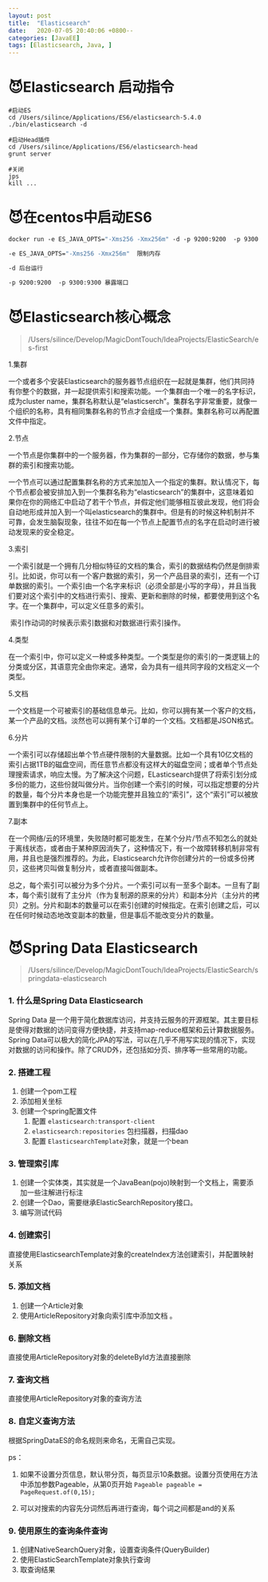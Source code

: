 ```yaml
---
layout: post
title:  "Elasticsearch"
date:   2020-07-05 20:40:06 +0800--
categories: [JavaEE]
tags: [Elasticsearch, Java, ]  
---
```


# 😈Elasticsearch 启动指令

```
#启动ES
cd /Users/silince/Applications/ES6/elasticsearch-5.4.0
./bin/elasticsearch -d

#启动Head插件
cd /Users/silince/Applications/ES6/elasticsearch-head
grunt server

#关闭
jps
kill ...
```



# 😈在centos中启动ES6

```dockerfile
docker run -e ES_JAVA_OPTS="-Xms256 -Xmx256m" -d -p 9200:9200  -p 9300:9300 --name ES01 镜像id

-e ES_JAVA_OPTS="-Xms256 -Xmx256m"  限制内存

-d 后台运行

-p 9200:9200  -p 9300:9300 暴露端口
```





# 😈Elasticsearch核心概念

> /Users/silince/Develop/MagicDontTouch/IdeaProjects/ElasticSearch/es-first

1.集群

​		一个或者多个安装Elasticsearch的服务器节点组织在一起就是集群，他们共同持有你整个的数据，并一起提供索引和搜索功能。一个集群由一个唯一的名字标识，成为cluster name，集群名称默认是“elasticserch”。集群名字非常重要，就像一个组织的名称，具有相同集群名称的节点才会组成一个集群。集群名称可以再配置文件中指定。

2.节点

​		一个节点是你集群中的一个服务器，作为集群的一部分，它存储你的数据，参与集群的索引和搜索功能。

​		一个节点可以通过配置集群名称的方式来加加入一个指定的集群。默认情况下，每个节点都会被安排加入到一个集群名称为“elasticsearch”的集群中，这意味着如果你在你的网络汇中启动了若干个节点，并假定他们能够相互彼此发现，他们将会自动地形成并加入到一个叫elasticsearch的集群中。但是有的时候这种机制并不可靠，会发生脑裂现象，往往不如在每一个节点上配置节点的名字在启动时进行被动发现来的安全稳定。

3.索引

​		一个索引就是一个拥有几分相似特征的文档的集合，索引的数据结构仍然是倒排索引。比如说，你可以有一个客户数据的索引，另一个产品目录的索引，还有一个订单数据的索引。一个索引由一个名字来标识（必须全部是小写的字母），并且当我们要对这个索引中的文档进行索引、搜索、更新和删除的时候，都要使用到这个名字。在一个集群中，可以定义任意多的索引。

​		索引作动词的时候表示索引数据和对数据进行索引操作。

4.类型

​		在一个索引中，你可以定义一种或多种类型。一个类型是你的索引的一类逻辑上的分类或分区，其语意完全由你来定。通常，会为具有一组共同字段的文档定义一个类型。

5.文档

​		一个文档是一个可被索引的基础信息单元。比如，你可以拥有某一个客户的文档，某一个产品的文档。淡然也可以拥有某个订单的一个文档。文档都是JSON格式。

6.分片

​		一个索引可以存储超出单个节点硬件限制的大量数据。比如一个具有10亿文档的索引占据1TB的磁盘空间，而任意节点都没有这样大的磁盘空间；或者单个节点处理搜索请求，响应太慢。为了解决这个问题，ELasticsearch提供了将索引划分成多份的能力，这些份就叫做分片。当你创建一个索引的时候，可以指定想要的分片的数量，每个分片本身也是一个功能完整并且独立的“索引”，这个“索引”可以被放置到集群中的任何节点上。

7.副本

​		在一个网络/云的环境里，失败随时都可能发生，在某个分片/节点不知怎么的就处于离线状态，或者由于某种原因消失了，这种情况下，有一个故障转移机制非常有用，并且也是强烈推荐的。为此，Elasticsearch允许你创建分片的一份或多份拷贝，这些拷贝叫做复制分片，或者直接叫做副本。

​		总之，每个索引可以被分为多个分片。一个索引可以有一至多个副本。一旦有了副本，每个索引就有了主分片（作为复制源的原来的分片）和副本分片（主分片的拷贝）之别。分片和副本的数量可以在索引创建的时候指定。在索引创建之后，可以在任何时候动态地改变副本的数量，但是事后不能改变分片的数量。



# 😈Spring Data Elasticsearch

> /Users/silince/Develop/MagicDontTouch/IdeaProjects/ElasticSearch/springdata-elasticsearch

### 1. 什么是Spring Data Elasticsearch

Spring Data 是一个用于简化数据库访问，并支持云服务的开源框架。其主要目标是使得对数据的访问变得方便快捷，并支持map-reduce框架和云计算数据服务。Spring Data可以极大的简化JPA的写法，可以在几乎不用写实现的情况下，实现对数据的访问和操作。除了CRUD外，还包括如分页、排序等一些常用的功能。

### 2. 搭建工程

1. 创建一个pom工程
2. 添加相关坐标
3. 创建一个spring配置文件
   1. 配置 `elasticsearch:transport-client`
   2. `elasticsearch:repositories` 包扫描器，扫描dao
   3. 配置 `ElasticsearchTemplate`对象，就是一个bean

### 3. 管理索引库

1. 创建一个实体类，其实就是一个JavaBean(pojo)映射到一个文档上，需要添加一些注解进行标注
2. 创建一个Dao，需要继承ElasticSearchRepository接口。
3. 编写测试代码

### 4. 创建索引

直接使用ElasticsearchTemplate对象的createIndex方法创建索引，并配置映射关系

### 5. 添加文档

1. 创建一个Article对象
2. 使用ArticleRepository对象向索引库中添加文档 。

### 6. 删除文档

直接使用ArticleRepository对象的deleteById方法直接删除

### 7. 查询文档

直接使用ArticleRepository对象的查询方法

### 8. 自定义查询方法

根据SpringDataES的命名规则来命名，无需自己实现。

ps：

1. 如果不设置分页信息，默认带分页，每页显示10条数据。设置分页使用在方法中添加参数Pageable，从第0页开始      `Pageable pageable = PageRequest.of(0,15);`

2. 可以对搜索的内容先分词然后再进行查询，每个词之间都是and的关系

### 9. 使用原生的查询条件查询

1. 创建NativeSearchQuery对象，设置查询条件(QueryBuilder)
2. 使用ElasticSearchTemplate对象执行查询
3. 取查询结果



